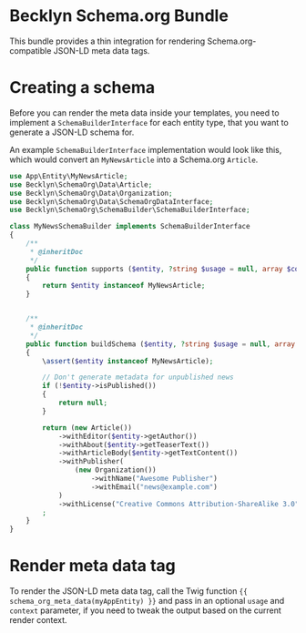 Becklyn Schema.org Bundle
=========================

This bundle provides a thin integration for rendering Schema.org-compatible JSON-LD meta data tags.


Creating a schema
=================

Before you can render the meta data inside your templates, you need to implement a `SchemaBuilderInterface` for each entity type, that you want to generate a JSON-LD schema for.

An example `SchemaBuilderInterface` implementation would look like this, which would convert an `MyNewsArticle` into a Schema.org `Article`.


```php
use App\Entity\MyNewsArticle;
use Becklyn\SchemaOrg\Data\Article;
use Becklyn\SchemaOrg\Data\Organization;
use Becklyn\SchemaOrg\Data\SchemaOrgDataInterface;
use Becklyn\SchemaOrg\SchemaBuilder\SchemaBuilderInterface;

class MyNewsSchemaBuilder implements SchemaBuilderInterface
{
    /**
     * @inheritDoc
     */
    public function supports ($entity, ?string $usage = null, array $context = []) : bool
    {
        return $entity instanceof MyNewsArticle;
    }


    /**
     * @inheritDoc
     */
    public function buildSchema ($entity, ?string $usage = null, array $context = []) : ?SchemaOrgDataInterface
    {
        \assert($entity instanceof MyNewsArticle);

        // Don't generate metadata for unpublished news
        if (!$entity->isPublished())
        {
            return null;
        }

        return (new Article())
            ->withEditor($entity->getAuthor())
            ->withAbout($entity->getTeaserText())
            ->withArticleBody($entity->getTextContent())
            ->withPublisher(
                (new Organization())
                    ->withName("Awesome Publisher")
                    ->withEmail("news@example.com")
            )
            ->withLicense("Creative Commons Attribution-ShareAlike 3.0")
        ;
    }
}
```


Render meta data tag
====================

To render the JSON-LD meta data tag, call the Twig function `{{ schema_org_meta_data(myAppEntity) }}` and pass in an optional `usage` and `context` parameter,
if you need to tweak the output based on the current render context.

